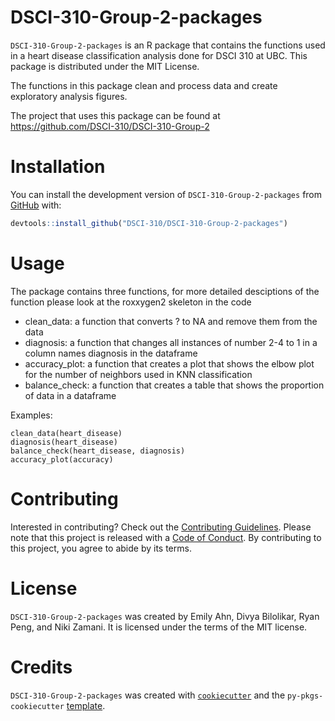 # DSCI-310-Group-2-packages

`DSCI-310-Group-2-packages` is an R package that contains the functions used in a heart disease classification analysis done for DSCI 310 at UBC. This package is distributed under the MIT License.

The functions in this package clean and process data and create exploratory analysis figures.

The project that uses this package can be found at https://github.com/DSCI-310/DSCI-310-Group-2

# Installation

You can install the development version of `DSCI-310-Group-2-packages` from
[GitHub](https://github.com/) with:

``` r
devtools::install_github("DSCI-310/DSCI-310-Group-2-packages")
```

# Usage
The package contains three functions, for more detailed desciptions of the function please look at the roxxygen2 skeleton in the code
* clean_data: a function that converts ? to NA and remove them from the data
* diagnosis: a function that changes all instances of number 2-4 to 1 in a column names diagnosis in the dataframe
* accuracy_plot: a function that creates a plot that shows the elbow plot for the number of neighbors used in KNN classification
* balance_check: a function that creates a table that shows the proportion of data in a dataframe

Examples:
```
clean_data(heart_disease)
diagnosis(heart_disease)
balance_check(heart_disease, diagnosis)
accuracy_plot(accuracy)
```

# Contributing

Interested in contributing? Check out the [Contributing Guidelines](https://github.com/DSCI-310/DSCI-310-Group-2-packages/blob/main/CONTRIBUTING.md). Please note that this project is released with a [Code of Conduct](https://github.com/DSCI-310/DSCI-310-Group-2-packages/blob/main/CODE_OF_CONDUCT.md). By contributing to this project, you agree to abide by its terms.

# License

`DSCI-310-Group-2-packages` was created by Emily Ahn, Divya Bilolikar, Ryan Peng, and Niki Zamani. It is licensed under the terms of the MIT license.

# Credits

`DSCI-310-Group-2-packages` was created with [`cookiecutter`](https://cookiecutter.readthedocs.io/en/latest/) and the `py-pkgs-cookiecutter` [template](https://github.com/py-pkgs/py-pkgs-cookiecutter).

